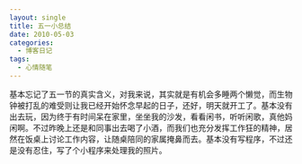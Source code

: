 ```yaml
---
layout: single
title: 五一小总结
date: 2010-05-03
categories:
  - 博客日记
tags:
  - 心情随笔
---
```


基本忘记了五一节的真实含义，对我来说，其实就是有机会多睡两个懒觉，而生物钟被打乱的难受则让我已经开始怀念早起的日子，还好，明天就开工了。基本没有出去玩，因为终于有时间呆在家里，坐坐我的沙发，看看闲书，听听闲歌，真他妈闲啊。不过昨晚上还是和同事出去喝了小酒，而我们也充分发挥工作狂的精神，居然在饭桌上讨论工作内容，让随桌陪同的家属掩鼻而去。基本没有写程序，不过还是没有忍住，写了个小程序来处理我的照片。

